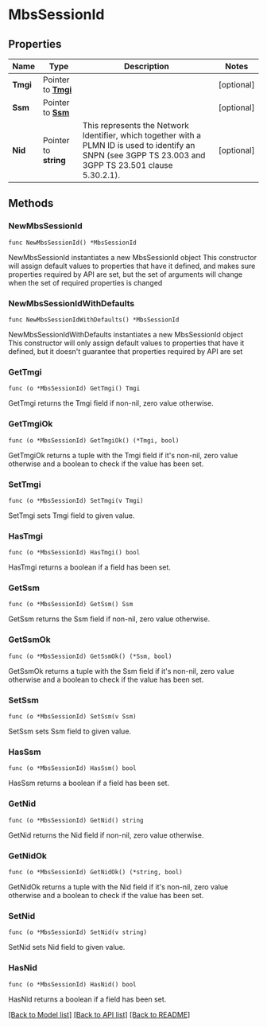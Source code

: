 # MbsSessionId

## Properties

Name | Type | Description | Notes
------------ | ------------- | ------------- | -------------
**Tmgi** | Pointer to [**Tmgi**](Tmgi.md) |  | [optional] 
**Ssm** | Pointer to [**Ssm**](Ssm.md) |  | [optional] 
**Nid** | Pointer to **string** | This represents the Network Identifier, which together with a PLMN ID is used to identify an SNPN (see 3GPP TS 23.003 and 3GPP TS 23.501 clause 5.30.2.1). | [optional] 

## Methods

### NewMbsSessionId

`func NewMbsSessionId() *MbsSessionId`

NewMbsSessionId instantiates a new MbsSessionId object
This constructor will assign default values to properties that have it defined,
and makes sure properties required by API are set, but the set of arguments
will change when the set of required properties is changed

### NewMbsSessionIdWithDefaults

`func NewMbsSessionIdWithDefaults() *MbsSessionId`

NewMbsSessionIdWithDefaults instantiates a new MbsSessionId object
This constructor will only assign default values to properties that have it defined,
but it doesn't guarantee that properties required by API are set

### GetTmgi

`func (o *MbsSessionId) GetTmgi() Tmgi`

GetTmgi returns the Tmgi field if non-nil, zero value otherwise.

### GetTmgiOk

`func (o *MbsSessionId) GetTmgiOk() (*Tmgi, bool)`

GetTmgiOk returns a tuple with the Tmgi field if it's non-nil, zero value otherwise
and a boolean to check if the value has been set.

### SetTmgi

`func (o *MbsSessionId) SetTmgi(v Tmgi)`

SetTmgi sets Tmgi field to given value.

### HasTmgi

`func (o *MbsSessionId) HasTmgi() bool`

HasTmgi returns a boolean if a field has been set.

### GetSsm

`func (o *MbsSessionId) GetSsm() Ssm`

GetSsm returns the Ssm field if non-nil, zero value otherwise.

### GetSsmOk

`func (o *MbsSessionId) GetSsmOk() (*Ssm, bool)`

GetSsmOk returns a tuple with the Ssm field if it's non-nil, zero value otherwise
and a boolean to check if the value has been set.

### SetSsm

`func (o *MbsSessionId) SetSsm(v Ssm)`

SetSsm sets Ssm field to given value.

### HasSsm

`func (o *MbsSessionId) HasSsm() bool`

HasSsm returns a boolean if a field has been set.

### GetNid

`func (o *MbsSessionId) GetNid() string`

GetNid returns the Nid field if non-nil, zero value otherwise.

### GetNidOk

`func (o *MbsSessionId) GetNidOk() (*string, bool)`

GetNidOk returns a tuple with the Nid field if it's non-nil, zero value otherwise
and a boolean to check if the value has been set.

### SetNid

`func (o *MbsSessionId) SetNid(v string)`

SetNid sets Nid field to given value.

### HasNid

`func (o *MbsSessionId) HasNid() bool`

HasNid returns a boolean if a field has been set.


[[Back to Model list]](../README.md#documentation-for-models) [[Back to API list]](../README.md#documentation-for-api-endpoints) [[Back to README]](../README.md)


